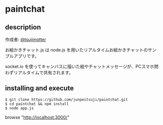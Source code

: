paintchat
=========

## description
作成者: [@tsujimotter](https://twitter.com/tsujimotter)

お絵かきチャット.js は node.js を用いたリアルタイムお絵かきチャットのサンプルアプリです。

socket.io を使ってキャンバスに描いた絵やチャットメッセージが、PCスマホ問わずリアルタイムで共有されます。

## installing and execute
    $ git clone https://github.com/junpeitsuji/paintchat.git
    $ cd paintchat && npm install
    $ node app.js

browse "[http://localhost:3000/](http://localhost:3000/)"
